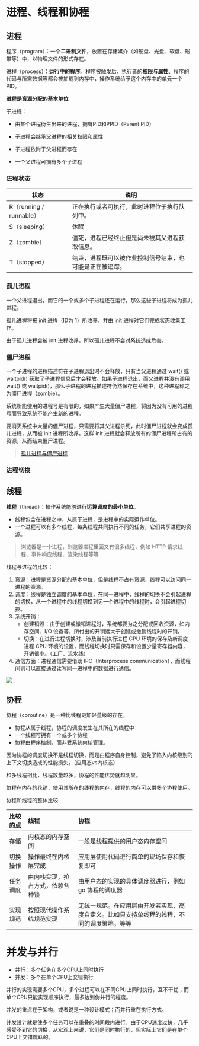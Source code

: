 # 进程、线程和协程

## 进程

程序（program）：一个**二进制文件**，放置在存储媒介（如硬盘、光盘、软盘、磁带等）中，以物理文件的形式存在。

进程（process）：**运行中的程序**。程序被触发后，执行者的**权限与属性**、程序的代码与所需数据等都会被加载到内存中，操作系统给予这个内存中的单元一个 PID。

**进程是资源分配的基本单位**

子进程：

+   由某个进程衍生出来的进程，拥有PID和PPID（Parent PID）

+   子进程会继承父进程的相关权限和属性
+   子进程依附于父进程而存在
+   一个父进程可拥有多个子进程

### 进程状态

| 状态                    | 说明                                                     |
| ----------------------- | -------------------------------------------------------- |
| R（running / runnable） | 正在执行或者可执行，此时进程位于执行队列中。             |
| S（sleeping）           | 休眠                                                     |
| Z（zombie）             | 僵死，进程已经终止但是尚未被其父进程获取信息。           |
| T（stopped）            | 结束，进程既可以被作业控制信号结束，也可能是正在被追踪。 |

### 孤儿进程

一个父进程退出，而它的一个或多个子进程还在运行，那么这些子进程将成为孤儿进程。

孤儿进程将被 init 进程（ID为 1）所收养，并由 init 进程对它们完成状态收集工作。

由于孤儿进程会被 init 进程收养，所以孤儿进程不会对系统造成危害。

### 僵尸进程

一个子进程的进程描述符在子进程退出时不会释放，只有当父进程通过 wait() 或 waitpid() 获取了子进程信息后才会释放。如果子进程退出，而父进程并没有调用 wait() 或 waitpid()，那么子进程的进程描述符仍然保存在系统中，这种进程称之为僵尸进程（zombie）。

系统所能使用的进程号是有限的，如果产生大量僵尸进程，将因为没有可用的进程号而导致系统不能产生新的进程。

要消灭系统中大量的僵尸进程，只需要将其父进程杀死，此时僵尸进程就会变成孤儿进程，从而被 init 进程所收养，这样 init 进程就会释放所有的僵尸进程所占有的资源，从而结束僵尸进程。

>   [孤儿进程与僵尸进程](https://www.cnblogs.com/Anker/p/3271773.html)

### 进程切换



## 线程

**线程**（thread）：操作系统能够进行**运算调度的最小单位**。

+   线程包含在进程之中，从属于进程，是进程中的实际运作单位。
+   一个进程可以有多个线程，每条线程共同执行不同的任务，它们共享进程的资源。

>   浏览器是一个进程，浏览器进程里面又有很多线程，例如 HTTP 请求线程、事件响应线程、渲染线程等等

线程与进程的比较：

1.  资源：进程是资源分配的基本单位，但是线程不占有资源，线程可以访问同一进程的资源。
2.  调度：线程是独立调度的基本单位，在同一进程中，线程的切换不会引起进程的切换，从一个进程中的线程切换到另一个进程中的线程时，会引起进程切换。
3.  系统开销：
    +   创建销毁：由于创建或撤销进程时，系统都要为之分配或回收资源，如内存空间、I/O 设备等，所付出的开销远大于创建或撤销线程时的开销。
    +   切换：在进行进程切换时，涉及当前执行进程 CPU 环境的保存及新调度进程 CPU 环境的设置，而线程切换时只需保存和设置少量寄存器内容，开销很小。（工厂、流水线）
4.  通信方面：进程通信需要借助 IPC（Interprocess communication），而线程间则可以直接通过读写同一进程中的数据进行通信。



![](https://raw.githubusercontent.com/Shadowmaple/mydocuments/master/images/blog/process_thread_coroutine.jpeg)



## 协程

协程（coroutine）是一种比线程更加轻量级的存在。

+   协程从属于线程，协程的调度发生在其所在的线程中
+   一个线程可拥有一个或多个协程
+   协程由程序控制，而非受系统内核管理。


因为协程的调度切换不是线程切换，而是由程序自身控制，避免了陷入内核级别的上下文切换造成的性能损失。（应用态vs内核态）

和多线程相比，线程数量越多，协程的性能优势就越明显。

协程在内存的花销，使用其所在的线程的内存，线程的内存可以供多个协程使用。



协程和线程的整体比较

| 比较的点 | 线程                             | 协程                                                         |
| :------- | :------------------------------- | :----------------------------------------------------------- |
| 存储     | 内核态的内存空间                 | 一般是线程提供的用户态内存空间                               |
| 切换操作 | 操作最终在内核层完成             | 应用层使用代码进行简单的现场保存和恢复即可                   |
| 任务调度 | 由内核实现，抢占方式，依赖各种锁 | 由用户态的实现的具体调度器进行，例如 go 协程的调度器         |
| 实现规范 | 按照现代操作系统规范实现         | 无统一规范。在应用层由开发者实现，高度自定义。比如只支持单线程的线程，不同的调度策略，等等 |

# 并发与并行

+   并行：多个任务在多个CPU上同时执行
+   并发：多个在单个CPU上交错执行

并行的实现需要多个CPU，多个进程可以在不同CPU上同时执行，互不干扰；而单个CPU只能实现顺序执行，最多达到伪并行的程度。

并发的重点在于架构，或者说是一种设计模式；而并行重在执行方式。

并发设计就是使多个任务可以在重叠的时间段内进行。由于CPU速度过快，几乎感受不到它的切换，从宏观上来说，它们是同时执行的，但实际上它们是在单个CPU上交错跳跃的。

